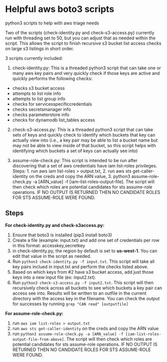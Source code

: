 # Helpful aws boto3 scripts
python3 scripts to help with aws triage needs 

Two of the scripts (check-identity.py and check-s3-access.py) currently run with threading set to 50, but you can adjust that as needed within the script. This allows the script to finish recursive s3 bucket list access checks on large s3 listings in short order.

3 scripts currently included:
1. check-identity.py: This is a threaded python3 script that can take one or many aws key pairs and very quickly check if those keys are active and quickly performs the following checks:
- checks s3 bucket access
- attempts to list role info
- attempts to list group info
- checks for servicesspecificcredentials
- checks secretsmanager info
- checks parameterstore info
- checks for dynamodb list_tables access

2. check-s3-access.py: This is a threaded python3 script that can take sets of keys and quickly check to identify which buckets that key can actually view into (i.e., a key pair may be able to list a bucket name but may not be able to view inside of that bucket, so this script helps with identifying which buckets a set of keys can actually see into)

3. assume-role-check.py: This script is intended to be run after discovering that a set of aws credentials have iam list-roles privileges. Steps: 1. run aws iam list-roles > output.txt, 2. run aws sts get-caller-identity on the creds and copy the ARN value, 3. python3 assume-role-check.py -a [ARN_value] -f [iam-list-roles-output-file]. The script will then check which roles are potential candidates for sts assume-role operations. IF NO OUTPUT IS RETURNED THEN NO CANDIDATE ROLES FOR STS ASSUME-ROLE WERE FOUND.


## Steps
**For check-identity.py and check-s3access.py:**

1. Ensure that boto3 is installed (pip3 install boto3)
2. Create a file (example: input.txt) and add one set of credentials per row in this format: accesskey,secretkey
3. in check-identity.py, the region by default is set to **us-west-1**. You can edit that value in the script as needed.
4. Run `python3 check-identity.py -f input.txt`. This script will take all key pairs inclued in input.txt and perform the checks listed above.
5. Based on which keys from #2 have s3 bucket access, add just those keys into a new input file (ex: input2.txt).
6. Run `python3 check-s3-access.py -f input2.txt`. This script will then recursively check across all buckets to see which buckets a key pair can access see into. Results will be written to an outfile in the current directory with the access key in the filename. You can check the output for successes by running `grep "CAN read" [outputfile]`

**For assume-role-check.py:**
1. run `aws iam list-roles > output.txt`
2. run `aws sts get-caller-identity` on the creds and copy the ARN value
3. run `python3 assume-role-check.py -a [ARN_value] -f [iam-list-roles-output-file-from-above]`. The script will then check which roles are potential candidates for sts assume-role operations. IF NO OUTPUT IS RETURNED THEN NO CANDIDATE ROLES FOR STS ASSUME-ROLE WERE FOUND.
